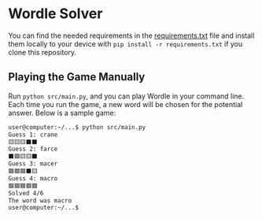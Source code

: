 # Wordle Solver

You can find the needed requirements in the [requirements.txt](requirements.txt) file
and install them locally to your device with `pip install -r requirements.txt` if you clone
this repository.

## Playing the Game Manually

Run `python src/main.py`, and you can play Wordle in your command line. Each time you run the game,
a new word will be chosen for the potential answer. Below is a sample game:

```sh
user@computer:~/...$ python src/main.py
Guess 1: crane
🟨🟨🟨⬛⬛
Guess 2: farce
⬛🟩🟨🟨⬛
Guess 3: macer  
🟩🟩🟩⬛🟨
Guess 4: macro
🟩🟩🟩🟩🟩
Solved 4/6
The word was macro
user@computer:~/...$
```